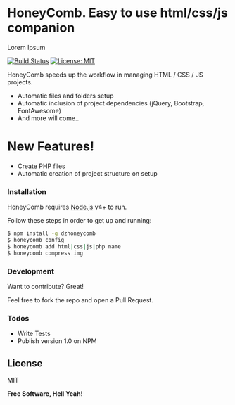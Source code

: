 # HoneyComb. Easy to use html/css/js companion
Lorem Ipsum

[![Build Status](https://travis-ci.org/FilippoCalabrese/HoneyComb.svg?branch=master)](https://travis-ci.org/FilippoCalabrese/HoneyComb)  [![License: MIT](https://img.shields.io/badge/License-MIT-yellow.svg)](https://opensource.org/licenses/MIT)

HoneyComb speeds up the workflow in managing HTML / CSS / JS projects.

  - Automatic files and folders setup
  - Automatic inclusion of project dependencies (jQuery, Bootstrap, FontAwesome)
  - And more will come..

# New Features!

  - Create PHP files
  - Automatic creation of project structure on setup

### Installation

HoneyComb requires [Node.js](https://nodejs.org/) v4+ to run.

Follow these steps in order to get up and running:

```sh
$ npm install -g dzhoneycomb
$ honeycomb config
$ honeycomb add html|css|js|php name
$ honeycomb compress img
```

### Development

Want to contribute? Great!

Feel free to fork the repo and open a Pull Request.



### Todos

 - Write Tests
 - Publish version 1.0 on NPM

License
----

MIT


**Free Software, Hell Yeah!**
